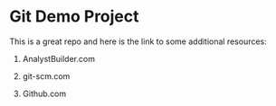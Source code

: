 # Git Demo Project

This is a great repo and here is the link to some additional resources:

1. AnalystBuilder.com

2. git-scm.com

3. Github.com
